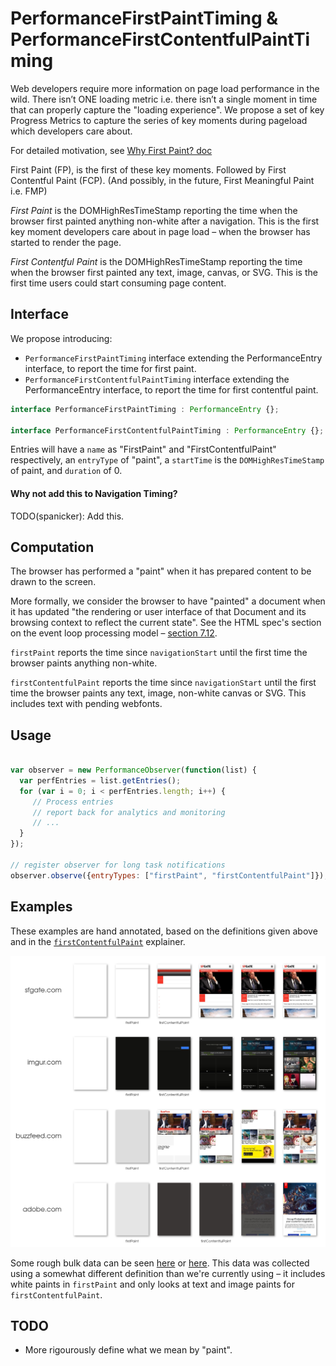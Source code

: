 # PerformanceFirstPaintTiming & PerformanceFirstContentfulPaintTiming

Web developers require more information on page load performance in the wild. 
There isn’t ONE loading metric i.e. there isn’t a single moment in time that can properly capture the "loading experience".
We propose a set of key Progress Metrics to capture the series of key moments during pageload which developers care about.

For detailed motivation, see [Why First Paint? doc](https://docs.google.com/document/d/1wdxSXo_jctZjdPaJeTtYYFF-rLtUFxrU72_7h9qbQaM/edit)

First Paint (FP), is the first of these key moments. Followed by First Contentful Paint (FCP).
(And possibly, in the future, First Meaningful Paint i.e. FMP)

*First Paint* is the DOMHighResTimeStamp reporting the time when the browser first painted anything non-white after a navigation. This is the first key moment developers care about in page load – when the browser has started to render the page.

*First Contentful Paint* is the DOMHighResTimeStamp reporting the time when the browser first painted any text, image, canvas, or SVG. This is the first time users could start consuming page content.

## Interface
We propose introducing:

* `PerformanceFirstPaintTiming` interface extending the PerformanceEntry interface, to report the time for first paint.
* `PerformanceFirstContentfulPaintTiming` interface extending the PerformanceEntry interface, to report the time for first contentful paint.

```javascript
interface PerformanceFirstPaintTiming : PerformanceEntry {};

interface PerformanceFirstContentfulPaintTiming : PerformanceEntry {};

```

Entries will have a `name` as "FirstPaint" and "FirstContentfulPaint" respectively, an `entryType` of "paint", a `startTime` is the `DOMHighResTimeStamp` of paint, and `duration` of 0.

#### Why not add this to Navigation Timing?
TODO(spanicker): Add this.

## Computation
The browser has performed a "paint" when it has prepared content to be drawn to the screen.

More formally, we consider the browser to have "painted" a document when it has updated "the rendering or user interface of that Document and its browsing context to reflect the current state". See the HTML spec's section on the event loop processing model – [section 7.12](https://html.spec.whatwg.org/multipage/webappapis.html#event-loop-processing-model).

`firstPaint` reports the time since `navigationStart` until the first time the browser paints anything non-white.

`firstContentfulPaint` reports the time since `navigationStart` until the first time the browser paints any text, image, non-white canvas or SVG. This includes text with pending webfonts.

## Usage

```javascript

var observer = new PerformanceObserver(function(list) {
  var perfEntries = list.getEntries();
  for (var i = 0; i < perfEntries.length; i++) {
     // Process entries
     // report back for analytics and monitoring
     // ...
  }
});

// register observer for long task notifications
observer.observe({entryTypes: ["firstPaint", "firstContentfulPaint"]});

```

## Examples

These examples are hand annotated, based on the definitions given above and in the [`firstContentfulPaint`](https://github.com/tdresser/time-to-first-contentful-paint/blob/master/README.md) explainer.

![Web page filmstrips with annotated first paint times.](filmstrip.png)

Some rough bulk data can be seen [here](https://docs.google.com/spreadsheets/d/1i0-tOtZP21m3DjBJflUJYao9-WAKwWV2p9WFlVhVivg/edit#gid=1447332636) or [here](https://docs.google.com/spreadsheets/d/1nGauGA3EvN8NBC3ErWjLd8Bz-NzmmEa6q6UP5KhfgeA/edit#gid=0). This data was collected using a somewhat different definition than we're currently using – it includes white paints in `firstPaint` and only looks at text and image paints for `firstContentfulPaint`.

## TODO
* More rigourously define what we mean by "paint".
